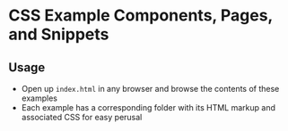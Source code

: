 # CSS Example Components, Pages, and Snippets

## Usage
* Open up `index.html` in any browser and browse the contents of these examples
* Each example has a corresponding folder with its HTML markup and associated CSS for easy perusal